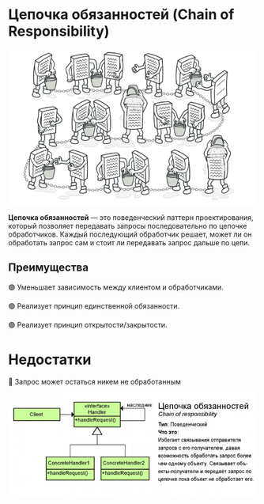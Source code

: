 # Цепочка обязанностей (Chain of Responsibility)

![img.png](img.png)

**Цепочка обязанностей** — это поведенческий паттерн проектирования, который позволяет передавать запросы последовательно по цепочке обработчиков. Каждый последующий обработчик решает, может ли он обработать запрос сам и стоит ли передавать запрос дальше по цепи.

## Преимущества
🟢 Уменьшает зависимость между клиентом и обработчиками.

🟢 Реализует принцип единственной обязанности.

🟢 Реализует принцип открытости/закрытости.


# Недостатки
🔴 Запрос может остаться никем не обработанным

![img_1.png](img_1.png)